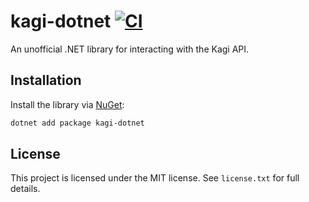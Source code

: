 # kagi-dotnet [![CI](https://github.com/patchoulish/kagi-dotnet/actions/workflows/ci.yml/badge.svg)](https://github.com/patchoulish/kagi-dotnet/actions/workflows/ci.yml)
An unofficial .NET library for interacting with the Kagi API.


## Installation
Install the library via [NuGet](https://www.nuget.org/packages/kagi-dotnet):
```bash
dotnet add package kagi-dotnet
```


## License
This project is licensed under the MIT license. See `license.txt` for full details.
